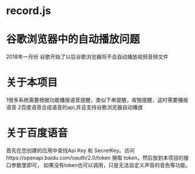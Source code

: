 # record.js
# 谷歌浏览器中的自动播放问题
2018年一月份  谷歌开始了以后谷歌浏览器将不会自动播放视频音频文件
# 关于本项目
1很多系统需要根据功能播报语音提醒，类似下单提醒，收银提醒，这时需要播报语音
2百度语音合成语音的api,并且支持谷歌浏览器自动播放
# 关于百度语音
首先在您创建的应用中查找Api Key 和 SecretKey。访问https://openapi.baidu.com/oauth/2.0/token 换取 token，然后放到本项目的接口参数里即可，
如果没有token也可以调用，只是无法自定义声音的音色等功能。



